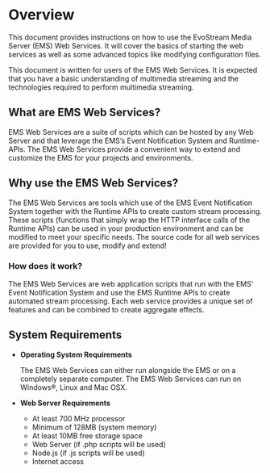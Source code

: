 # Overview

This document provides instructions on how to use the EvoStream Media Server (EMS) Web Services. It will cover the basics of starting the web services as well as some advanced topics like modifying configuration files.

This document is written for users of the EMS Web Services. It is expected that you have a basic understanding of multimedia streaming and the technologies required to perform multimedia streaming.



## What are EMS Web Services?

EMS Web Services are a suite of scripts which can be hosted by any Web Server and that leverage the EMS’s Event Notification System and Runtime-APIs. The EMS Web Services provide a convenient way to extend and customize the EMS for your projects and environments.



## Why use the EMS Web Services?

The EMS Web Services are tools which use of the EMS Event Notification System together with the Runtime APIs to create custom stream processing. These scripts (functions that simply wrap the HTTP interface calls of the Runtime APIs) can be used in your production environment and can be modified to meet your specific needs. The source code for all web services are provided for you to use, modify and extend!

### How does it work?

The EMS Web Services are web application scripts that run with the EMS’ Event Notification System and use the EMS Runtime APIs to create automated stream processing. Each web service provides a unique set of features and can be combined to create aggregate effects.



## System Requirements

- **Operating System Requirements**

  The EMS Web Services can either run alongside the EMS or on a completely separate computer. The EMS Web Services can run on Windows®, Linux and Mac OSX.



- **Web Server Requirements**
  - At least 700 MHz processor
  - Minimum of 128MB (system memory)
  - At least 10MB free storage space
  - Web Server (if .php scripts will be used)
  - Node.js (if .js scripts will be used)
  - Internet access


